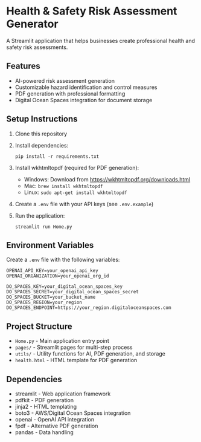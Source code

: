 # Health & Safety Risk Assessment Generator

A Streamlit application that helps businesses create professional health and safety risk assessments.

## Features

- AI-powered risk assessment generation
- Customizable hazard identification and control measures
- PDF generation with professional formatting
- Digital Ocean Spaces integration for document storage

## Setup Instructions

1. Clone this repository
2. Install dependencies:
   ```
   pip install -r requirements.txt
   ```
3. Install wkhtmltopdf (required for PDF generation):
   - Windows: Download from https://wkhtmltopdf.org/downloads.html
   - Mac: `brew install wkhtmltopdf`
   - Linux: `sudo apt-get install wkhtmltopdf`

4. Create a `.env` file with your API keys (see `.env.example`)

5. Run the application:
   ```
   streamlit run Home.py
   ```

## Environment Variables

Create a `.env` file with the following variables:

```
OPENAI_API_KEY=your_openai_api_key
OPENAI_ORGANIZATION=your_openai_org_id

DO_SPACES_KEY=your_digital_ocean_spaces_key
DO_SPACES_SECRET=your_digital_ocean_spaces_secret
DO_SPACES_BUCKET=your_bucket_name
DO_SPACES_REGION=your_region
DO_SPACES_ENDPOINT=https://your_region.digitaloceanspaces.com
```

## Project Structure

- `Home.py` - Main application entry point
- `pages/` - Streamlit pages for multi-step process
- `utils/` - Utility functions for AI, PDF generation, and storage
- `health.html` - HTML template for PDF generation

## Dependencies

- streamlit - Web application framework
- pdfkit - PDF generation
- jinja2 - HTML templating
- boto3 - AWS/Digital Ocean Spaces integration
- openai - OpenAI API integration
- fpdf - Alternative PDF generation
- pandas - Data handling